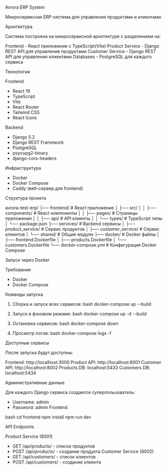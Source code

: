 Avrora ERP System

Микросервисная ERP система для управления продуктами и клиентами.

Архитектура

Система построена на микросервисной архитектуре с разделением на:

Frontend - React приложение с TypeScript(Vite)
Product Service - Django REST API для управления продуктами
Customer Service - Django REST API для управления клиентами
Databases - PostgreSQL для каждого сервиса

Технологии

Frontend

- React 19
- TypeScript
- Vite
- React Router
- Tailwind CSS
- React Icons

Backend

- Django 5.2
- Django REST Framework
- PostgreSQL
- psycopg2-binary
- django-cors-headers

Инфраструктура

- Docker
- Docker Compose
- Caddy (веб-сервер для frontend)

Структура проекта

avrora-test-erp/
├── frontend/ # React приложение
│ ├── src/
│ │ ├── components/ # React компоненты
│ │ ├── pages/ # Страницы приложения
│ │ ├── api/ # API клиенты
│ │ └── types/ # TypeScript типы
│ └── package.json
├── services/ # Backend сервисы
│ ├── product_service/ # Сервис продуктов
│ ├── customer_service/ # Сервис клиентов
│ └── shared/ # Общие модули
├── docker/ # Docker файлы
│ ├── frontend.Dockerfile
│ ├── products.Dockerfile
│ └── customers.Dockerfile
└── docker-compose.yml # Конфигурация Docker Compose

Запуск через Docker

Требования

- Docker
- Docker Compose

Команды запуска

1. Сборка и запуск всех сервисов:
   bash
   docker-compose up --build

2. Запуск в фоновом режиме:
   bash
   docker-compose up -d --build

3. Остановка сервисов:
   bash
   docker-compose down

4. Просмотр логов:
   bash
   docker-compose logs -f

Доступные сервисы

После запуска будут доступны:

Frontend: http://localhost:3000
Product API: http://localhost:8001
Customer API: http://localhost:8002
Products DB: localhost:5433
Customers DB: localhost:5434

Административные данные

Для каждого Django сервиса создается суперпользователь:

- Username: admin
- Password: admin
  Frontend

bash
cd frontend
npm install
npm run dev

API Endpoints

Product Service (8001)

- GET /api/products/ - список продуктов
- POST /api/products/ - создание продукта
  Customer Service (8002)
- GET /api/customers/ - список клиентов
- POST /api/customers/ - создание клиента
